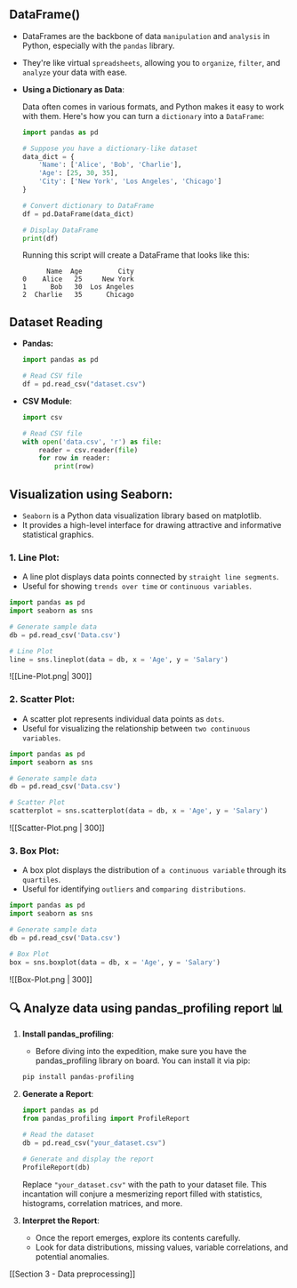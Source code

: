 ## **DataFrame()**

- DataFrames are the backbone of data `manipulation` and `analysis` in Python, especially with the `pandas` library. 
- They're like virtual `spreadsheets`, allowing you to `organize`, `filter`, and `analyze` your data with ease.

- **Using a Dictionary as Data**:

    Data often comes in various formats, and Python makes it easy to work with them. Here's how you can turn a `dictionary` into a `DataFrame`:

    ```python
    import pandas as pd

    # Suppose you have a dictionary-like dataset
    data_dict = {
        'Name': ['Alice', 'Bob', 'Charlie'],
        'Age': [25, 30, 35],
        'City': ['New York', 'Los Angeles', 'Chicago']
    }

    # Convert dictionary to DataFrame
    df = pd.DataFrame(data_dict)

    # Display DataFrame
    print(df)
    ```

    Running this script will create a DataFrame that looks like this:

    ```
          Name  Age         City
    0    Alice   25     New York
    1      Bob   30  Los Angeles
    2  Charlie   35      Chicago
    ```
## **Dataset Reading**

- **Pandas:**
  ```python
  import pandas as pd

  # Read CSV file
  df = pd.read_csv("dataset.csv")
  ```

- **CSV Module**:
  ```python
  import csv

  # Read CSV file
  with open('data.csv', 'r') as file:
      reader = csv.reader(file)
      for row in reader:
          print(row)
  ```
## **Visualization using Seaborn**:

- `Seaborn` is a Python data visualization library based on matplotlib. 
- It provides a high-level interface for drawing attractive and informative statistical graphics. 
### 1. **Line Plot**:
   - A line plot displays data points connected by `straight line segments`.
   - Useful for showing `trends over time` or `continuous variables`.

```python
import pandas as pd
import seaborn as sns

# Generate sample data
db = pd.read_csv('Data.csv')

# Line Plot
line = sns.lineplot(data = db, x = 'Age', y = 'Salary')
```

![[Line-Plot.png| 300]]
### 2. **Scatter Plot**:
   - A scatter plot represents individual data points as `dots`.
   - Useful for visualizing the relationship between `two continuous variables`.

```python
import pandas as pd
import seaborn as sns

# Generate sample data
db = pd.read_csv('Data.csv')

# Scatter Plot
scatterplot = sns.scatterplot(data = db, x = 'Age', y = 'Salary')
```

![[Scatter-Plot.png | 300]]
### 3. **Box Plot**:
   - A box plot displays the distribution of `a continuous variable` through its `quartiles`.
   - Useful for identifying `outliers` and `comparing distributions`.

```python
import pandas as pd
import seaborn as sns

# Generate sample data
db = pd.read_csv('Data.csv')

# Box Plot
box = sns.boxplot(data = db, x = 'Age', y = 'Salary')
```

![[Box-Plot.png | 300]]

## **🔍 Analyze data using pandas_profiling report 📊**

1. **Install pandas_profiling**:   
	- Before diving into the expedition, make sure you have the pandas_profiling library on board. You can install it via pip:
   ```bash
   pip install pandas-profiling
   ```

2. **Generate a Report**:

   ```python
   import pandas as pd
   from pandas_profiling import ProfileReport

   # Read the dataset
   db = pd.read_csv("your_dataset.csv")

   # Generate and display the report
   ProfileReport(db)
   ```

   Replace `"your_dataset.csv"` with the path to your dataset file. This incantation will conjure a mesmerizing report filled with statistics, histograms, correlation matrices, and more.

3. **Interpret the Report**:
	- Once the report emerges, explore its contents carefully. 
	- Look for data distributions, missing values, variable correlations, and potential anomalies.

[[Section 3 - Data preprocessing]]